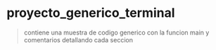 # proyecto_generico_terminal


> contiene una muestra de codigo generico con la funcion main y comentarios detallando cada seccion